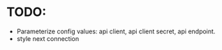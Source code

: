 # TODO:
- Parameterize config values: api client, api client secret, api endpoint.
- style next connection

